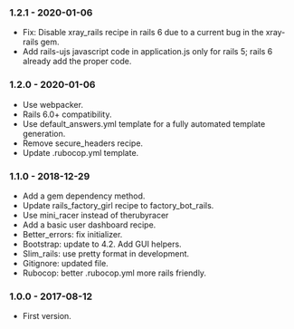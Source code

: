 ### 1.2.1 - 2020-01-06

* Fix: Disable xray_rails recipe in rails 6 due to a current bug in the xray-rails gem.
* Add rails-ujs javascript code in application.js only for rails 5; rails 6 already add the proper code.

### 1.2.0 - 2020-01-06

* Use webpacker.
* Rails 6.0+ compatibility.
* Use default_answers.yml template for a fully automated template generation.
* Remove secure_headers recipe.
* Update .rubocop.yml template.


### 1.1.0 - 2018-12-29

* Add a gem dependency method.
* Update rails_factory_girl recipe to factory_bot_rails.
* Use mini_racer instead of therubyracer
* Add a basic user dashboard recipe.
* Better_errors: fix initializer.
* Bootstrap: update to 4.2. Add GUI helpers.
* Slim_rails: use pretty format in development.
* Gitignore: updated file.
* Rubocop: better .rubocop.yml more rails friendly.

### 1.0.0 - 2017-08-12

* First version.

